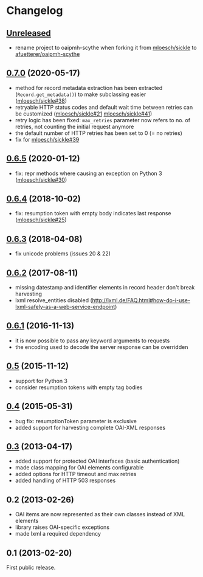 # Changelog

## [Unreleased](https://github.com/afuetterer/oaipmh-scythe/compare/0.7.0...main)

- rename project to oaipmh-scythe when forking it from [mloesch/sickle](https://github.com/mloesch/sickle) to [afuetterer/oaipmh-scythe](https://github.com/afuetterer/oaipmh-scythe)

## [0.7.0](https://github.com/afuetterer/oaipmh-scythe/compare/0.6.5...0.7.0) (2020-05-17)

- method for record metadata extraction has been extracted (`Record.get_metadata()`) to make subclassing easier ([mloesch/sickle#38](https://github.com/mloesch/sickle/pull/38))
- retryable HTTP status codes and default wait time between retries can be customized ([mloesch/sickle#21](https://github.com/mloesch/sickle/issues/21) [mloesch/sickle#41](https://github.com/mloesch/sickle/pull/41))
- retry logic has been fixed: `max_retries` parameter now refers to no. of retries, not counting the initial request anymore
- the default number of HTTP retries has been set to 0 (= no retries)
- fix for [mloesch/sickle#39](https://github.com/mloesch/sickle/pull/39)

## [0.6.5](https://github.com/afuetterer/oaipmh-scythe/compare/0.6.4...0.6.5) (2020-01-12)

- fix: repr methods where causing an exception on Python 3 ([mloesch/sickle#30](https://github.com/mloesch/sickle/issues/30))

## [0.6.4](https://github.com/afuetterer/oaipmh-scythe/compare/0.6.3...0.6.4) (2018-10-02)

- fix: resumption token with empty body indicates last response ([mloesch/sickle#25](https://github.com/mloesch/sickle/issues/25))

## [0.6.3](https://github.com/afuetterer/oaipmh-scythe/compare/0.6.2...0.6.3) (2018-04-08)

- fix unicode problems (issues 20 & 22)

## [0.6.2](https://github.com/afuetterer/oaipmh-scythe/compare/v0.6.1...0.6.2) (2017-08-11)

- missing datestamp and identifier elements in record header don\'t break harvesting
- lxml resolve_entities disabled (<http://lxml.de/FAQ.html#how-do-i-use-lxml-safely-as-a-web-service-endpoint>)

## [0.6.1](https://github.com/afuetterer/oaipmh-scythe/compare/v0.5...v0.6.1) (2016-11-13)

- it is now possible to pass any keyword arguments to requests
- the encoding used to decode the server response can be overridden

## [0.5](https://github.com/afuetterer/oaipmh-scythe/compare/v0.4...v0.5) (2015-11-12)

- support for Python 3
- consider resumption tokens with empty tag bodies

## [0.4](https://github.com/afuetterer/oaipmh-scythe/compare/v0.3...v0.4) (2015-05-31)

- bug fix: resumptionToken parameter is exclusive
- added support for harvesting complete OAI-XML responses

## [0.3](https://github.com/afuetterer/oaipmh-scythe/compare/v0.2...v0.3) (2013-04-17)

- added support for protected OAI interfaces (basic authentication)
- made class mapping for OAI elements configurable
- added options for HTTP timeout and max retries
- added handling of HTTP 503 responses

## 0.2 (2013-02-26)

- OAI items are now represented as their own classes instead of XML elements
- library raises OAI-specific exceptions
- made lxml a required dependency

## 0.1 (2013-02-20)

First public release.
